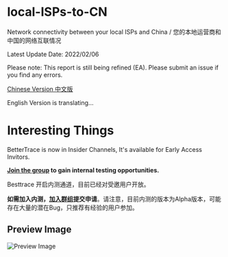 # local-ISPs-to-CN
Network connectivity between your local ISPs and China / 您的本地运营商和中国的网络互联情况

Latest Update Date: 2022/02/06

Please note: This report is still being refined (EA). Please submit an issue if you find any errors.

[Chinese Version 中文版](https://github.com/sjlleo/local-ISPs-to-CN/blob/main/report_zh_CN.md)

English Version is translating...

# Interesting Things

BetterTrace is now in Insider Channels, It's available for Early Access Invitors.

**[Join the group](https://t.me/bettertrace) to gain internal testing opportunities.**

Besttrace 开启内测通道，目前已经对受邀用户开放。

**如需加入内测，[加入群组](https://t.me/bettertrace)提交申请**。请注意，目前内测的版本为Alpha版本，可能存在大量的潜在Bug，只推荐有经验的用户参加。

## Preview Image

![Preview Image](https://user-images.githubusercontent.com/13616352/164956694-8457a564-28fc-4bd1-8ca7-98e1675397d3.png)
